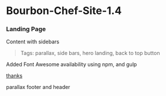 # Bourbon-Chef-Site-1.4
### Landing Page
Content with sidebars  
> Tags: parallax, side bars, hero landing, back to top button  

Added Font Awesome availability using npm, and gulp  

[thanks](http://stackoverflow.com/questions/21406538/how-to-use-font-awesome-icons-from-node-modules)  

parallax footer and header
